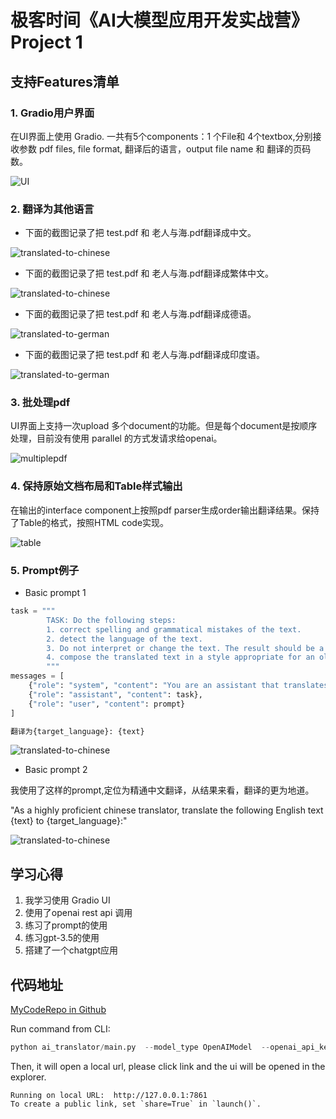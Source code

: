 # 极客时间《AI大模型应用开发实战营》Project 1

## 支持Features清单

### 1. Gradio用户界面

在UI界面上使用 Gradio. 一共有5个components：1 个File和 4个textbox,分别接收参数 pdf files, file format, 翻译后的语言，output file name 和 翻译的页码数。

![UI](homeworkimages/UI.png)

### 2. 翻译为其他语言

- 下面的截图记录了把 test.pdf 和 老人与海.pdf翻译成中文。

![translated-to-chinese](homeworkimages/translated-chinese.png)

- 下面的截图记录了把 test.pdf 和 老人与海.pdf翻译成繁体中文。

![translated-to-chinese](homeworkimages/translated-traditional-chinese.png)

- 下面的截图记录了把 test.pdf 和 老人与海.pdf翻译成德语。

![translated-to-german](homeworkimages/translated-german.png)

- 下面的截图记录了把 test.pdf 和 老人与海.pdf翻译成印度语。

![translated-to-german](homeworkimages/translated-hindi.png)

### 3. 批处理pdf

UI界面上支持一次upload 多个document的功能。但是每个document是按顺序处理，目前没有使用 parallel 的方式发请求给openai。

![multiplepdf](homeworkimages/multiplepdf.png)

### 4. 保持原始文档布局和Table样式输出

在输出的interface component上按照pdf parser生成order输出翻译结果。保持了Table的格式，按照HTML code实现。

![table](homeworkimages/table.png)

### 5. Prompt例子

- Basic prompt 1
  
```Python
task = """
        TASK: Do the following steps:
        1. correct spelling and grammatical mistakes of the text.
        2. detect the language of the text.
        3. Do not interpret or change the text. The result should be a straigth translation to the text.
        4. compose the translated text in a style appropriate for an old man and a teenager."
        """
messages = [
    {"role": "system", "content": "You are an assistant that translates text."},
    {"role": "assistant", "content": task},
    {"role": "user", "content": prompt}
]

翻译为{target_language}: {text}
```

![translated-to-chinese](homeworkimages/prompt1-output.png)

- Basic prompt 2

我使用了这样的prompt,定位为精通中文翻译，从结果来看，翻译的更为地道。

"As a highly proficient chinese translator, translate the following English text  {text} to {target_language}:"

![translated-to-chinese](homeworkimages/prompt2-output.png)

## 学习心得

1. 我学习使用 Gradio UI
2. 使用了openai rest api 调用
3. 练习了prompt的使用
4. 练习gpt-3.5的使用
5. 搭建了一个chatgpt应用
   
## 代码地址

[MyCodeRepo in Github](https://github.com/sycao5/openai-quickstart/tree/yang-project1/openai-translator)

Run command from CLI:
```python
python ai_translator/main.py  --model_type OpenAIModel  --openai_api_key <your-key>
``````

Then, it will open a local url, please click link and the ui will be opened in the explorer.
```
Running on local URL:  http://127.0.0.1:7861
To create a public link, set `share=True` in `launch()`.
``````
